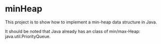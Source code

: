 # minHeap
This project is to show how to implement a min-heap data structure in Java.

It should be noted that Java already has an class of min/max-Heap: java.util.PriorityQueue.

